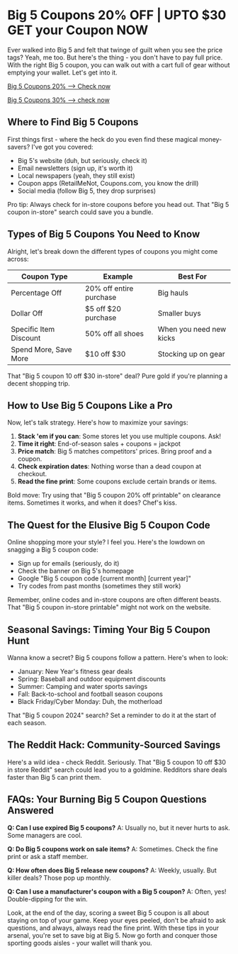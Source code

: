 
# Big 5 Coupons 20% OFF | UPTO $30 GET your Coupon NOW

Ever walked into Big 5 and felt that twinge of guilt when you see the price tags? Yeah, me too. But here's the thing - you don't have to pay full price. With the right Big 5 coupon, you can walk out with a cart full of gear without emptying your wallet. Let's get into it.

[Big 5 Coupons 20% --> Check now
](https://dynews.net/save-big-with-big-5-coupons/)

[Big 5 Coupons 30% --> check now 
](https://dynews.net/save-big-with-big-5-coupons/)


## Where to Find Big 5 Coupons

First things first - where the heck do you even find these magical money-savers? I've got you covered:

- Big 5's website (duh, but seriously, check it)
- Email newsletters (sign up, it's worth it)
- Local newspapers (yeah, they still exist)
- Coupon apps (RetailMeNot, Coupons.com, you know the drill)
- Social media (follow Big 5, they drop surprises)

Pro tip: Always check for in-store coupons before you head out. That "Big 5 coupon in-store" search could save you a bundle.

## Types of Big 5 Coupons You Need to Know

Alright, let's break down the different types of coupons you might come across:

| Coupon Type | Example | Best For |
|-------------|---------|----------|
| Percentage Off | 20% off entire purchase | Big hauls |
| Dollar Off | $5 off $20 purchase | Smaller buys |
| Specific Item Discount | 50% off all shoes | When you need new kicks |
| Spend More, Save More | $10 off $30 | Stocking up on gear |

That "Big 5 coupon 10 off $30 in-store" deal? Pure gold if you're planning a decent shopping trip.

## How to Use Big 5 Coupons Like a Pro

Now, let's talk strategy. Here's how to maximize your savings:

1. **Stack 'em if you can**: Some stores let you use multiple coupons. Ask!
2. **Time it right**: End-of-season sales + coupons = jackpot
3. **Price match**: Big 5 matches competitors' prices. Bring proof and a coupon.
4. **Check expiration dates**: Nothing worse than a dead coupon at checkout.
5. **Read the fine print**: Some coupons exclude certain brands or items.

Bold move: Try using that "Big 5 coupon 20% off printable" on clearance items. Sometimes it works, and when it does? Chef's kiss.

## The Quest for the Elusive Big 5 Coupon Code

Online shopping more your style? I feel you. Here's the lowdown on snagging a Big 5 coupon code:

- Sign up for emails (seriously, do it)
- Check the banner on Big 5's homepage
- Google "Big 5 coupon code [current month] [current year]"
- Try codes from past months (sometimes they still work)

Remember, online codes and in-store coupons are often different beasts. That "Big 5 coupon in-store printable" might not work on the website.

## Seasonal Savings: Timing Your Big 5 Coupon Hunt

Wanna know a secret? Big 5 coupons follow a pattern. Here's when to look:

- January: New Year's fitness gear deals
- Spring: Baseball and outdoor equipment discounts
- Summer: Camping and water sports savings
- Fall: Back-to-school and football season coupons
- Black Friday/Cyber Monday: Duh, the motherload

That "Big 5 coupon 2024" search? Set a reminder to do it at the start of each season.

## The Reddit Hack: Community-Sourced Savings

Here's a wild idea - check Reddit. Seriously. That "Big 5 coupon 10 off $30 in store Reddit" search could lead you to a goldmine. Redditors share deals faster than Big 5 can print them.

## FAQs: Your Burning Big 5 Coupon Questions Answered

**Q: Can I use expired Big 5 coupons?**
A: Usually no, but it never hurts to ask. Some managers are cool.

**Q: Do Big 5 coupons work on sale items?**
A: Sometimes. Check the fine print or ask a staff member.

**Q: How often does Big 5 release new coupons?**
A: Weekly, usually. But killer deals? Those pop up monthly.

**Q: Can I use a manufacturer's coupon with a Big 5 coupon?**
A: Often, yes! Double-dipping for the win.

Look, at the end of the day, scoring a sweet Big 5 coupon is all about staying on top of your game. Keep your eyes peeled, don't be afraid to ask questions, and always, always read the fine print. With these tips in your arsenal, you're set to save big at Big 5. Now go forth and conquer those sporting goods aisles - your wallet will thank you.

